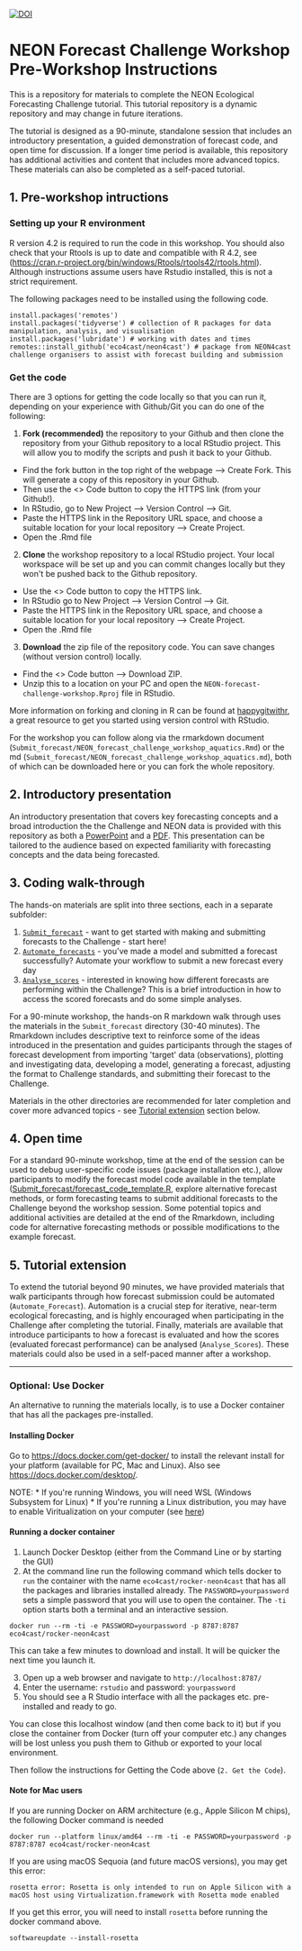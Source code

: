 [![DOI](https://jose.theoj.org/papers/10.21105/jose.00259/status.svg)](https://doi.org/10.21105/jose.00259)

# NEON Forecast Challenge Workshop Pre-Workshop Instructions

This is a repository for materials to complete the NEON Ecological Forecasting Challenge tutorial. This tutorial repository is a dynamic repository and may change in future iterations.

The tutorial is designed as a 90-minute, standalone session that includes an introductory presentation, a guided demonstration of forecast code, and open time for discussion. If a longer time period is available, this repository has additional activities and content that includes more advanced topics. These materials can also be completed as a self-paced tutorial.

## 1. Pre-workshop intructions

### Setting up your R environment

R version 4.2 is required to run the code in this workshop. You should also check that your Rtools is up to date and compatible with R 4.2, see (<https://cran.r-project.org/bin/windows/Rtools/rtools42/rtools.html>). Although instructions assume users have Rstudio installed, this is not a strict requirement.

The following packages need to be installed using the following code.

```{r}
install.packages('remotes')
install.packages('tidyverse') # collection of R packages for data manipulation, analysis, and visualisation
install.packages('lubridate') # working with dates and times
remotes::install_github('eco4cast/neon4cast') # package from NEON4cast challenge organisers to assist with forecast building and submission
```

### Get the code

There are 3 options for getting the code locally so that you can run it, depending on your experience with Github/Git you can do one of the following:

1.  **Fork (recommended)** the repository to your Github and then clone the repository from your Github repository to a local RStudio project. This will allow you to modify the scripts and push it back to your Github.

-   Find the fork button in the top right of the webpage --\> Create Fork. This will generate a copy of this repository in your Github.
-   Then use the \<\> Code button to copy the HTTPS link (from your Github!).
-   In RStudio, go to New Project --\> Version Control --\> Git.
-   Paste the HTTPS link in the Repository URL space, and choose a suitable location for your local repository --\> Create Project.
-   Open the .Rmd file

2.  **Clone** the workshop repository to a local RStudio project. Your local workspace will be set up and you can commit changes locally but they won't be pushed back to the Github repository.

-   Use the \<\> Code button to copy the HTTPS link.
-   In RStudio go to New Project --\> Version Control --\> Git.
-   Paste the HTTPS link in the Repository URL space, and choose a suitable location for your local repository --\> Create Project.
-   Open the .Rmd file

3.  **Download** the zip file of the repository code. You can save changes (without version control) locally.

-   Find the \<\> Code button --\> Download ZIP.
-   Unzip this to a location on your PC and open the `NEON-forecast-challenge-workshop.Rproj` file in RStudio.

More information on forking and cloning in R can be found at [happygitwithr](https://happygitwithr.com/fork-and-clone.html), a great resource to get you started using version control with RStudio.

For the workshop you can follow along via the rmarkdown document (`Submit_forecast/NEON_forecast_challenge_workshop_aquatics.Rmd`) or the md (`Submit_forecast/NEON_forecast_challenge_workshop_aquatics.md`), both of which can be downloaded here or you can fork the whole repository.

## 2. Introductory presentation

An introductory presentation that covers key forecasting concepts and a broad introduction the the Challenge and NEON data is provided with this repository as both a [PowerPoint](Introductory_presentation.pptx) and a [PDF](Introductory_presentation.pptx). This presentation can be tailored to the audience based on expected familiarity with forecasting concepts and the data being forecasted.

## 3. Coding walk-through

The hands-on materials are split into three sections, each in a separate subfolder:

1.  [`Submit_forecast`](Submit_forecast) - want to get started with making and submitting forecasts to the Challenge - start here!
2.  [`Automate_forecasts`](Automate_forecasts) - you've made a model and submitted a forecast successfully? Automate your workflow to submit a new forecast every day
3.  [`Analyse_scores`](Automate_forecasts) - interested in knowing how different forecasts are performing within the Challenge? This is a brief introduction in how to access the scored forecasts and do some simple analyses.

For a 90-minute workshop, the hands-on R markdown walk through uses the materials in the `Submit_forecast` directory (30-40 minutes). The Rmarkdown includes descriptive text to reinforce some of the ideas introduced in the presentation and guides participants through the stages of forecast development from importing 'target' data (observations), plotting and investigating data, developing a model, generating a forecast, adjusting the format to Challenge standards, and submitting their forecast to the Challenge.

Materials in the other directories are recommended for later completion and cover more advanced topics - see [Tutorial extension](#5-tutorial-extension) section below.

## 4. Open time

For a standard 90-minute workshop, time at the end of the session can be used to debug user-specific code issues (package installation etc.), allow participants to modify the forecast model code available in the template ([Submit_forecast/forecast_code_template.R](Submit_forecast/forecast_code_template.R), explore alternative forecast methods, or form forecasting teams to submit additional forecasts to the Challenge beyond the workshop session. Some potential topics and additional activities are detailed at the end of the Rmarkdown, including code for alternative forecasting methods or possible modifications to the example forecast.

## 5. Tutorial extension

To extend the tutorial beyond 90 minutes, we have provided materials that walk participants through how forecast submission could be automated (`Automate_Forecast`). Automation is a crucial step for iterative, near-term ecological forecasting, and is highly encouraged when participating in the Challenge after completing the tutorial. Finally, materials are available that introduce participants to how a forecast is evaluated and how the scores (evaluated forecast performance) can be analysed (`Analyse_Scores`). These materials could also be used in a self-paced manner after a workshop.

------------------------------------------------------------------------

### Optional: Use Docker

An alternative to running the materials locally, is to use a Docker container that has all the packages pre-installed.

#### Installing Docker

Go to <https://docs.docker.com/get-docker/> to install the relevant install for your platform (available for PC, Mac and Linux). Also see <https://docs.docker.com/desktop/>.

NOTE: \* If you're running Windows, you will need WSL (Windows Subsystem for Linux) \* If you're running a Linux distribution, you may have to enable Viritualization on your computer (see [here](https://stackoverflow.com/questions/76646465/unable-to-launch-docker-desktop-on-ubuntu/76655270#76655270))

#### Running a docker container

1.  Launch Docker Desktop (either from the Command Line or by starting the GUI)
2.  At the command line run the following command which tells docker to `run` the container with the name `eco4cast/rocker-neon4cast` that has all the packages and libraries installed already. The `PASSWORD=yourpassword` sets a simple password that you will use to open the container. The `-ti` option starts both a terminal and an interactive session.

```         
docker run --rm -ti -e PASSWORD=yourpassword -p 8787:8787 eco4cast/rocker-neon4cast
```

This can take a few minutes to download and install. It will be quicker the next time you launch it.

3.  Open up a web browser and navigate to `http://localhost:8787/`
4.  Enter the username: `rstudio` and password: `yourpassword`
5.  You should see a R Studio interface with all the packages etc. pre-installed and ready to go.

You can close this localhost window (and then come back to it) but if you close the container from Docker (turn off your computer etc.) any changes will be lost unless you push them to Github or exported to your local environment.

Then follow the instructions for Getting the Code above (`2. Get the Code`).

#### Note for Mac users

If you are running Docker on ARM architecture (e.g., Apple Silicon M chips), the following Docker command is needed

```         
docker run --platform linux/amd64 --rm -ti -e PASSWORD=yourpassword -p 8787:8787 eco4cast/rocker-neon4cast
```

If you are using macOS Sequoia (and future macOS versions), you may get this error:

```         
rosetta error: Rosetta is only intended to run on Apple Silicon with a macOS host using Virtualization.framework with Rosetta mode enabled
```

If you get this error, you will need to install `rosetta` before running the docker command above.

```         
softwareupdate --install-rosetta
```
